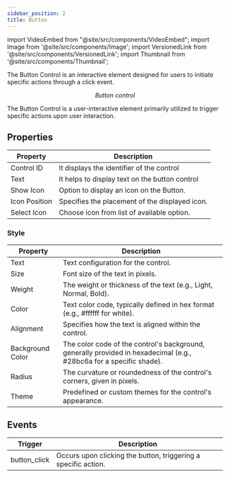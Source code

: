 ```yaml
---
sidebar_position: 2
title: Button 
---
```


import VideoEmbed from "@site/src/components/VideoEmbed";
import Image from '@site/src/components/Image';
import VersionedLink from '@site/src/components/VersionedLink';
import Thumbnail from '@site/src/components/Thumbnail';

The Button Control is an interactive element designed for users to initiate specific actions through a click event.

<figure>
  <Thumbnail src="/img/reference/controls/button/preview.jpeg" alt="Button control" />
  <figcaption align = "center"><i>Button control</i></figcaption>
</figure>


The Button Control is a user-interactive element primarily utilized to trigger specific actions upon user interaction. 

## Properties

|   Property       |   Description                                       |
|------------------|-----------------------------------------------------|
| Control ID       | It displays the identifier of the control           |
| Text             | It helps to display text on the button control      |
| Show Icon        | Option to display an icon on the Button.            |
| Icon Position    | Specifies the placement of the displayed icon.      |
| Select Icon      | Choose icon from list of available option.          |

### Style

| Property         | Description                                                                                                     |
|------------------|-----------------------------------------------------------------------------------------------------------------|
| Text             | Text configuration for the control.                                                                             |
| Size             | Font size of the text in pixels.                                                                                |
| Weight           | The weight or thickness of the text (e.g., Light, Normal, Bold).                                                 |
| Color            | Text color code, typically defined in hex format (e.g., #ffffff for white).                                     |
| Alignment        | Specifies how the text is aligned within the control.                                                            |
| Background Color | The color code of the control's background, generally provided in hexadecimal (e.g., #28bc6a for a specific shade).|
| Radius           | The curvature or roundedness of the control's corners, given in pixels.                                          |
| Theme            | Predefined or custom themes for the control's appearance.                                                        |

## Events

| Trigger        | Description                                                                             |
|----------------|-----------------------------------------------------------------------------------------|
| button_click   | Occurs upon clicking the button, triggering a specific action.                           |

